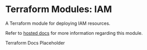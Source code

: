 # Terraform Modules: IAM

A Terraform module for deploying IAM resources.

Refer to [hosted docs]() for more information regarding this module.

<!-- BEGIN_TF_DOCS -->
Terraform Docs Placeholder
<!-- END_TF_DOCS -->